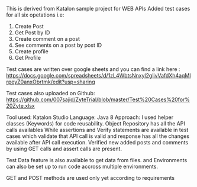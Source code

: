 This is derived from Katalon sample project for WEB APIs 
Added test cases for all six opetations i.e:
  1. Create Post
  2. Get Post by ID
  3. Create comment on a post
  4. See comments on a post by post ID
  5. Create profile
  6. Get Profile

Test cases are written over google sheets and you can find a link here : https://docs.google.com/spreadsheets/d/1zL4WbtsNnxyl2glivVafdXh4aqMlrpeyZ0anxObrtmk/edit?usp=sharing

Test cases also uploaded on Github: https://github.com/007sajid/ZyteTrial/blob/master/Test%20Cases%20for%20Zyte.xlsx

Tool used: Katalon Studio
Language: Java 8
Approach: I used helper classes (Keywords) for code reusability.
Object Repository has all the API calls availables
While assertions and Verify statements are available in test cases which validate that API call is valid and response has all the changes available after API call execution. 
Verified new added posts and comments by using GET calls and assert calls are present. 

Test Data feature is also available to get data from files. 
and Environments can also be set up to run code accross multiple environments.


GET and POST methods are used only yet according to requirements
 
